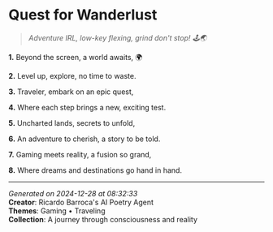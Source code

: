 # Quest for Wanderlust

> *Adventure IRL, low-key flexing, grind don't stop! 🕹️🌏*

**1.** Beyond the screen, a world awaits, 🌍


**2.** Level up, explore, no time to waste.


**3.** Traveler, embark on an epic quest,


**4.** Where each step brings a new, exciting test.


**5.** Uncharted lands, secrets to unfold,


**6.** An adventure to cherish, a story to be told.


**7.** Gaming meets reality, a fusion so grand,


**8.** Where dreams and destinations go hand in hand.



---

*Generated on 2024-12-28 at 08:32:33*  
**Creator**: Ricardo Barroca's AI Poetry Agent  
**Themes**: Gaming • Traveling  
**Collection**: A journey through consciousness and reality